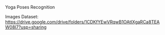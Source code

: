 Yoga Poses Recognition


Images Dataset: https://drive.google.com/drive/folders/1CDKfYEwVRqwB1OAtIXgaRCa8TEAW08I7?usp=sharing
